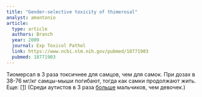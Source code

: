 ```yaml
---
title: "Gender-selective toxicity of thimerosal"
analyst: amantonio
article:
  type: article
  authors: Branch
  year: 2009
  journal: Exp Toxicol Pathol
  link: https://www.ncbi.nlm.nih.gov/pubmed/18771903
  pubmed: 18771903
---
```


Тиомерсал в 3 раза токсичнее для самцов, чем для самок. При дозах в 38-76 мг/кг самцы-мыши погибают, тогда как самки продолжают жить. Еще: [[1]](https://www.ncbi.nlm.nih.gov/pubmed/19732784)
(Среди аутистов в 3 раза [больше](https://www.ncbi.nlm.nih.gov/pubmed/28545751) мальчиков, чем девочек.)
